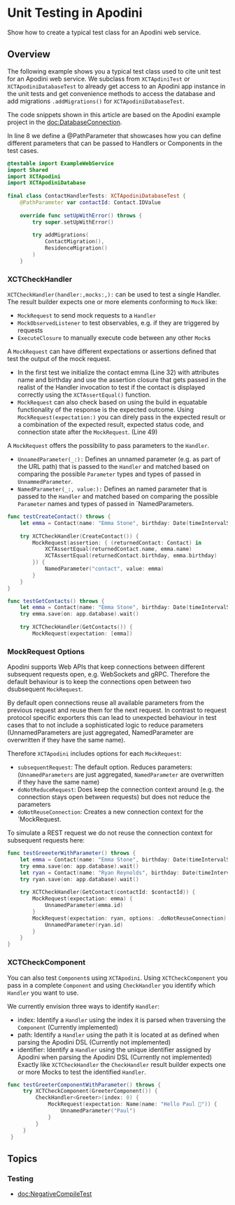 # Unit Testing in Apodini

Show how to create a typical test class for an Apodini web service.

<!--
                  
This source file is part of the Apodini open source project

SPDX-FileCopyrightText: 2019-2021 Paul Schmiedmayer and the Apodini project authors (see CONTRIBUTORS.md) <paul.schmiedmayer@tum.de>

SPDX-License-Identifier: MIT
             
-->

## Overview

The following example shows you a typical test class used to cite unit test for an Apodini web service. We subclass from `XCTApdiniTest` or `XCTApodiniDatabaseTest` to already get access to an Apodini app instance in the unit tests and get convenience methods to access the database and add migrations `.addMigrations()` for `XCTApodiniDatabaseTest`.

The code snippets shown in this article are based on the Apodini example project in the <doc:DatabaseConnection>.

In line 8 we define a @PathParameter that showcases how you can define different parameters that can be passed to Handlers or Components in the test cases.

```swift
@testable import ExampleWebService
import Shared
import XCTApodini
import XCTApodiniDatabase
 
final class ContactHandlerTests: XCTApodiniDatabaseTest {
    @PathParameter var contactId: Contact.IDValue
     
    override func setUpWithError() throws {
        try super.setUpWithError()
         
        try addMigrations(
            ContactMigration(),
            ResidenceMigration()
        )
    }  
```

### XCTCheckHandler

`XCTCheckHandler(handler:,mocks:,):` can be used to test a single Handler.
The result builder expects one or more elements conforming to `Mock` like:
* `MockRequest` to send mock requests to a ``Handler``
* `MockObservedListener` to test observables, e.g. if they are triggered by requests
* `ExecuteClosure` to manually execute code between any other `Mock`s

A `MockRequest` can have different expectations or assertions defined that test the output of the mock request.
* In the first test we initialize the contact emma (Line 32) with attributes name and birthday and use the assertion closure that gets passed in the realist of the Handler invocation to test if the contact is displayed correctly using the `XCTAssertEqual()` function.
* `MockRequest` can also check based on using the build in equatable functionality of the response is the expected outcome. Using `MockRequest(expectation:)` you can direly pass in the expected result or a combination of the expected result, expected status code, and connection state after the `MockRequest`. (Line 49)

A `MockRequest` offers the possibility to pass parameters to the `Handler`.
* `UnnamedParameter(_:):` Defines an unnamed parameter (e.g. as part of the URL path) that is passed to the ``Handler`` and matched based on comparing the possible ``Parameter`` types and types of passed in `UnnammedParameter`.
* `NamedParameter(_:, value:):` Defines an named parameter that is passed to the ``Handler`` and matched based on comparing the possible ``Parameter`` names and types of passed in `NamedParameters.

```swift
func testCreateContact() throws {
    let emma = Contact(name: "Emma Stone", birthday: Date(timeIntervalSince1970: 594777600))
     
    try XCTCheckHandler(CreateContact()) {
        MockRequest(assertion: { (returnedContact: Contact) in
            XCTAssertEqual(returnedContact.name, emma.name)
            XCTAssertEqual(returnedContact.birthday, emma.birthday)
        }) {
            NamedParameter("contact", value: emma)
        }
    }
}

func testGetContacts() throws {
    let emma = Contact(name: "Emma Stone", birthday: Date(timeIntervalSince1970: 594777600))
    try emma.save(on: app.database).wait()
     
    try XCTCheckHandler(GetContacts()) {
        MockRequest(expectation: [emma])
```

### MockRequest Options

Apodini supports Web APIs that keep connections between different subsequent requests open, e.g. WebSockets and gRPC. Therefore the default behaviour is to keep the connections open between two dsubsequent `MockRequest`.

By default open connections reuse all available parameters from the previous request and reuse them for the next request. In contrast to request protocol specific exporters this can lead to unexpected behaviour in test cases that to not include a sophisticated logic to reduce parameters (UnnamedParameters are just aggregated, NamedParameter are overwritten if they have the same name).

Therefore `XCTApodini` includes options for each `MockRequest`:
* `subsequentRequest`: The default option. Reduces parameters: (`UnnamedParameters` are just aggregated, `NamedParameter` are overwritten if they have the same name)
* `doNotReduceRequest`: Does keep the connection context around (e.g. the connection stays open between requests) but does not reduce the parameters
* `doNotReuseConnection`: Creates a new connection context for the `MockRequest.

To simulate a REST request we do not reuse the connection context for subsequent requests here:

```swift
func testGreeeterWithParameter() throws {
    let emma = Contact(name: "Emma Stone", birthday: Date(timeIntervalSince1970: 594777600))
    try emma.save(on: app.database).wait()
    let ryan = Contact(name: "Ryan Reynolds", birthday: Date(timeIntervalSince1970: 214876800))
    try ryan.save(on: app.database).wait()
     
    try XCTCheckHandler(GetContact(contactId: $contactId)) {
        MockRequest(expectation: emma) {
            UnnamedParameter(emma.id)
        }
        MockRequest(expectation: ryan, options: .doNotReuseConnection) {
            UnnamedParameter(ryan.id)
        }
    }
}  
```

### XCTCheckComponent

You can also test ``Component``s using `XCTApodini`. Using `XCTCheckComponent` you pass in a complete ``Component`` and using `CheckHandler` you identify which ``Handler`` you want to use.

We currently envision three ways to identify ``Handler``:

* index: Identify a `Handler` using the index it is parsed when traversing the `Component` (Currently implemented)
* path: Identify a `Handler` using the path it is located at as defined when parsing the Apodini DSL (Currently not implemented)
* identifier: Identify a `Handler` using the unique identifier assigned by Apodini when parsing the Apodini DSL (Currently not implemented)
Exactly like `XCTCheckHandler` the `CheckHandler` result builder expects one or more Mocks to test the identified `Handler`.

```swift
func testGreeterComponentWithParameter() throws {
     try XCTCheckComponent(GreeterComponent()) {
         CheckHandler<Greeter>(index: 0) {
             MockRequest(expectation: Name(name: "Hello Paul 👋")) {
                 UnnamedParameter("Paul")
             }
         }
     }
 }
```


## Topics

### Testing

- <doc:NegativeCompileTest>
